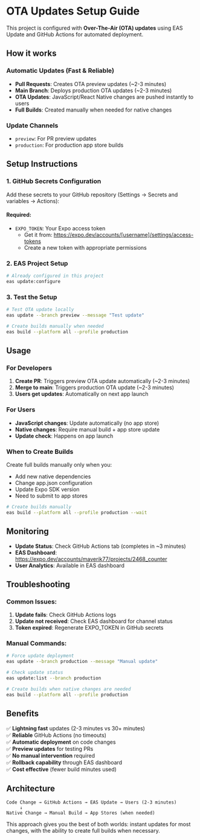 # OTA Updates Setup Guide

This project is configured with **Over-The-Air (OTA) updates** using EAS Update and GitHub Actions for automated deployment.

## How it works

### Automatic Updates (Fast & Reliable)
- **Pull Requests**: Creates OTA preview updates (~2-3 minutes)
- **Main Branch**: Deploys production OTA updates (~2-3 minutes) 
- **OTA Updates**: JavaScript/React Native changes are pushed instantly to users
- **Full Builds**: Created manually when needed for native changes

### Update Channels
- `preview`: For PR preview updates  
- `production`: For production app store builds

## Setup Instructions

### 1. GitHub Secrets Configuration
Add these secrets to your GitHub repository (Settings → Secrets and variables → Actions):

#### Required:
- `EXPO_TOKEN`: Your Expo access token
  - Get it from: https://expo.dev/accounts/[username]/settings/access-tokens
  - Create a new token with appropriate permissions

### 2. EAS Project Setup
```bash
# Already configured in this project
eas update:configure
```

### 3. Test the Setup
```bash
# Test OTA update locally
eas update --branch preview --message "Test update"

# Create builds manually when needed
eas build --platform all --profile production
```

## Usage

### For Developers
1. **Create PR**: Triggers preview OTA update automatically (~2-3 minutes)
2. **Merge to main**: Triggers production OTA update (~2-3 minutes)
3. **Users get updates**: Automatically on next app launch

### For Users
- **JavaScript changes**: Update automatically (no app store)
- **Native changes**: Require manual build + app store update
- **Update check**: Happens on app launch

### When to Create Builds
Create full builds manually only when you:
- Add new native dependencies
- Change app.json configuration
- Update Expo SDK version
- Need to submit to app stores

```bash
# Create builds manually
eas build --platform all --profile production --wait
```

## Monitoring

- **Update Status**: Check GitHub Actions tab (completes in ~3 minutes)
- **EAS Dashboard**: https://expo.dev/accounts/maverik77/projects/2468_counter
- **User Analytics**: Available in EAS dashboard

## Troubleshooting

### Common Issues:
1. **Update fails**: Check GitHub Actions logs
2. **Update not received**: Check EAS dashboard for channel status
3. **Token expired**: Regenerate EXPO_TOKEN in GitHub secrets

### Manual Commands:
```bash
# Force update deployment
eas update --branch production --message "Manual update"

# Check update status
eas update:list --branch production

# Create builds when native changes are needed
eas build --platform all --profile production
```

## Benefits

✅ **Lightning fast** updates (2-3 minutes vs 30+ minutes)  
✅ **Reliable** GitHub Actions (no timeouts)  
✅ **Automatic deployment** on code changes  
✅ **Preview updates** for testing PRs  
✅ **No manual intervention** required  
✅ **Rollback capability** through EAS dashboard  
✅ **Cost effective** (fewer build minutes used)

## Architecture

```
Code Change → GitHub Actions → EAS Update → Users (2-3 minutes)
     ↓
Native Change → Manual Build → App Stores (when needed)
```

This approach gives you the best of both worlds: instant updates for most changes, with the ability to create full builds when necessary. 